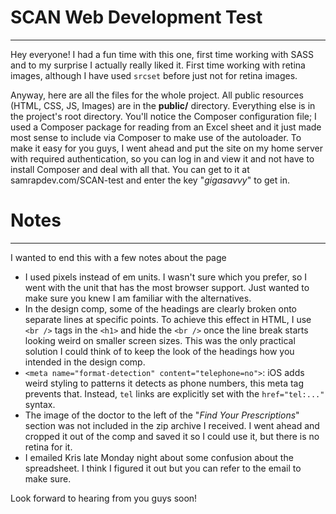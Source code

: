 # SCAN Web Development Test
_______________
Hey everyone! I had a fun time with this one, first time working with SASS and to my surprise I actually really liked it. First time working with retina images, although I have used `srcset` before just not for retina images.

Anyway, here are all the files for the whole project. All public resources (HTML, CSS, JS, Images) are in the **public/** directory. Everything else is in the project's root directory. You'll notice the Composer configuration file; I used a Composer package for reading from an Excel sheet and it just made most sense to include via Composer to make use of the autoloader. To make it easy for you guys, I went ahead and put the site on my home server with required authentication, so you can log in and view it and not have to install Composer and deal with all that. You can get to it at samrapdev.com/SCAN-test and enter the key "*gigasavvy*" to get in.

# Notes
____________
I wanted to end this with a few notes about the page

- I used pixels instead of em units. I wasn't sure which you prefer, so I went with the unit that has the most browser support. Just wanted to make sure you knew I am familiar with the alternatives.
- In the design comp, some of the headings are clearly broken onto separate lines at specific points. To achieve this effect in HTML, I use `<br />` tags in the `<h1>` and hide the `<br />` once the line break starts looking weird on smaller screen sizes. This was the only practical solution I could think of to keep the look of the headings how you intended in the design comp.
- `<meta name="format-detection" content="telephone=no">`: iOS adds weird styling to patterns it detects as phone numbers, this meta tag prevents that. Instead, `tel` links are explicitly set with the `href="tel:..."` syntax.
- The image of the doctor to the left of the "*Find Your Prescriptions*" section was not included in the zip archive I received. I went ahead and cropped it out of the comp and saved it so I could use it, but there is no retina for it.
- I emailed Kris late Monday night about some confusion about the spreadsheet. I think I figured it out but you can refer to the email to make sure.

Look forward to hearing from you guys soon!
